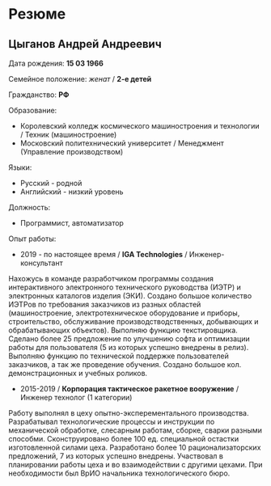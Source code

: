# Резюме

## Цыганов Андрей Андреевич

Дата рождения:	**15 03 1966**

Семейное положение:	_женат_ / **2-е детей**

Гражданство:	**РФ**

Образование:
- Королевский колледж космического машиностроения и технологии / Техник (машиностроение)
- Московский политехнический университет / Менеджмент (Управление производством)

Языки:	
- Русский - родной
- Английский - низкий уровень

Должность:	
- Программист, автоматизатор

Опыт работы:
- 2019 - по настоящее время / **IGA Technologies** / Инженер-консультант

Нахожусь в команде разработчиком программы создания интерактивного электронного технического руководства (ИЭТР) и электронных каталогов изделия (ЭКИ).
Создано большое количество ИЭТРов по требования заказчиков из разных областей (машиностроение, электротехническое оборудование и приборы, строительство, обслуживание производстводственных, добывающих и обрабатывающих объектов).
Выполняю функцию текстировщика. Сделано более 25 предложение по улучшению софта и оптимизации работы для пользователя (5 из которых успешно внедрены в релиз). Выполняю функцию по технической поддержке пользователей заказчиков, а так же проведение обучения. Создано большое кол. демонстрационных и учебных роликов.

- 2015-2019 / **Корпорация тактическое ракетное вооружение** / Инженер технолог (1 категории)

Работу выполнял в цеху опытно-эксперементального производства. Разрабатывал технологические процессы и инструкции по механической обработке, слесарным работам, сборке, сварки разными способми. Сконструировано более 100 ед. специальной остастки изготовленной силами цеха. Разработано более 10 рационализаторских предложений, 7 из которых успешно внедрены. Участвовал в планировании работы цеха и во взаимодействии с другими цехами. При необходимости был ВрИО начальника технологического бюро.
